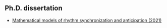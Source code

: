 ## Ph.D. dissertation
- [Mathematical models of rhythm synchronization and anticipation (2021)](https://searchworks.stanford.edu/view/13823609)
